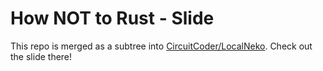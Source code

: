 # How NOT to Rust - Slide

This repo is merged as a subtree into [CircuitCoder/LocalNeko](https://github.com/CircuitCoder/LocalNeko). Check out the slide there!

